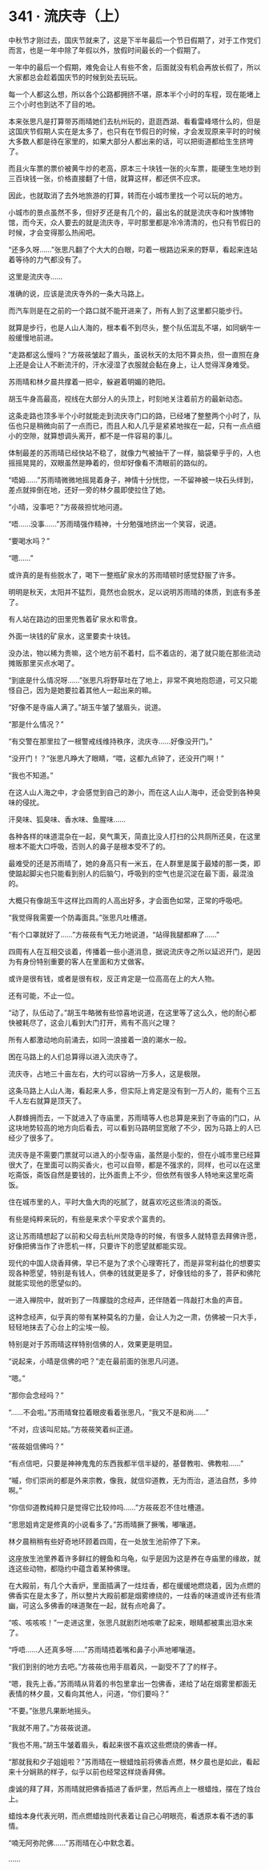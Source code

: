 <link rel="stylesheet" href="../styles/text.css"/>
<h1>341 · 流庆寺（上）</h1>

中秋节才刚过去，国庆节就来了，这是下半年最后一个节日假期了，对于工作党们而言，也是一年中除了年假以外，放假时间最长的一个假期了。

一年中的最后一个假期，难免会让人有些不舍，后面就没有机会再放长假了，所以大家都总会趁着国庆节的时候到处去玩玩。

每一个人都这么想，所以各个公路都拥挤不堪，原本半个小时的车程，现在能堵上三个小时也到达不了目的地。

本来张思凡是打算带苏雨晴她们去杭州玩的，逛逛西湖、看看雷峰塔什么的，但是这国庆节假期人实在是太多了，也只有在节假日的时候，才会发现原来平时的时候大多数人都是待在家里的，如果大部分人都出来的话，可以把街道都给生生挤垮了。

而且火车票的票价被黄牛炒的老高，原本三十块钱一张的火车票，能硬生生地炒到三百块钱一张，价格直接翻了十倍，就算这样，都还供不应求。

因此，也就取消了去外地旅游的打算，转而在小城市里找一个可以玩的地方。

小城市的景点虽然不多，但好歹还是有几个的，最出名的就是流庆寺和叶族博物馆，而今天，众人要去的就是流庆寺，平时那里都是冷冷清清的，也只有节假日的时候，才会变得那么热闹吧。

“还多久呀……”张思凡翻了个大大的白眼，叼着一根路边采来的野草，看起来连站着等待的力气都没有了。

这里是流庆寺……

准确的说，应该是流庆寺外的一条大马路上。

而汽车则是在之前的一个路口就不能开进来了，所有人到了这里都只能步行。

就算是步行，也是人山人海的，根本看不到尽头，整个队伍混乱不堪，如同蜗牛一般缓慢地前进。

“走路都这么慢吗？”方莜莜皱起了眉头，虽说秋天的太阳不算炎热，但一直照在身上还是会让人不断流汗的，汗水浸湿了衣服就会黏在身上，让人觉得浑身难受。

苏雨晴和林夕晨共撑着一把伞，躲避着明媚的艳阳。

胡玉牛身高最高，视线在大部分人的头顶上，时刻地关注着前方的最新动态。

这条走路也顶多半个小时就能走到流庆寺门口的路，已经堵了整整两个小时了，队伍也只是稍微向前了一点而已，而且人和人几乎是紧紧地挨在一起，只有一点点细小的空隙，就算想调头离开，都不是一件容易的事儿。

体制最差的苏雨晴已经快站不稳了，就像力气被抽干了一样，脑袋晕乎乎的，人也摇摇晃晃的，双眼虽然是睁着的，但却好像看不清眼前的路似的。

“唔姆……”苏雨晴微微地摇晃着身子，神情十分恍惚，一不留神被一块石头绊到，差点就摔倒在地，还好一旁的林夕晨即使拉住了她。

“小晴，没事吧？”方莜莜担忧地问道。

“唔……没事……”苏雨晴强作精神，十分勉强地挤出一个笑容，说道。

“要喝水吗？”

“嗯……”

或许真的是有些脱水了，喝下一整瓶矿泉水的苏雨晴顿时感觉舒服了许多。

明明是秋天，太阳并不猛烈，竟然也会脱水，足以说明苏雨晴的体质，到底有多差了。

有人站在路边的田里兜售着矿泉水和零食。

外面一块钱的矿泉水，这里要卖十块钱。

没办法，物以稀为贵嘛，这个地方前不着村，后不着店的，渴了就只能在那些流动摊贩那里买点水喝了。

“到底是什么情况呀……”张思凡将野草吐在了地上，非常不爽地抱怨道，可又只能怪自己，因为是她要拉着其他人一起出来的嘛。

“好像不是寺庙人满了。”胡玉牛皱了皱眉头，说道。

“那是什么情况？”

“有交警在那里拉了一根警戒线维持秩序，流庆寺……好像没开门。”

“没开门！？”张思凡睁大了眼睛，“喂，这都九点钟了，还没开门啊！”

“我也不知道。”

在这人山人海之中，才会感觉到自己的渺小，而在这人山人海中，还会受到各种臭味的侵扰。

汗臭味、狐臭味、香水味、鱼腥味……

各种各样的味道混杂在一起，臭气熏天，简直比没人打扫的公共厕所还臭，在这里根本不能大口呼吸，否则人的鼻子是根本受不了的。

最难受的还是苏雨晴了，她的身高只有一米五，在人群里是属于最矮的那一类，即使踮起脚尖也只能看到别人的后脑勺，呼吸到的空气也是沉淀在最下面，最混浊的。

大概只有像胡玉牛这样比四周的人高出好多，才会面色如常，正常的呼吸吧。

“我觉得我需要一个防毒面具。”张思凡吐槽道。

“有个口罩就好了……”方莜莜有气无力地说道，“站得我腿都麻了……”

四周有人在互相交谈着，传播着一些小道消息，据说流庆寺之所以延迟开门，是因为有身份特别重要的客人在里面和方丈做客。

或许是很有钱，或者是很有权，反正肯定是一位高高在上的大人物。

还有可能，不止一位。

“动了，队伍动了。”胡玉牛略微有些惊喜地说道，在这里等了这么久，他的耐心都快被耗尽了，这会儿看到大门打开，焉有不高兴之理？

所有人都激动地向前涌去，如同一浪接着一浪的潮水一般。

困在马路上的人们总算得以进入流庆寺了。

流庆寺，占地三十亩左右，大约可以容纳一万多人，这是极限。

这条马路上人山人海，看起来人多，但实际上肯定是没有到一万人的，能有个三五千人左右就算是顶天了。

人群蜂拥而去，一下就进入了寺庙里，苏雨晴等人也总算是来到了寺庙的门口，从这块地势较高的地方向后看去，可以看到马路明显宽敞了不少，因为马路上的人已经少了很多了。

流庆寺是不需要门票就可以进入的小型寺庙，虽然是小型的，但在小城市里已经算很大了，在里面可以购买香火，也可以自带，都是不强求的，同样，也可以在这里吃斋饭，斋饭自然是要钱的，比外面贵上不少，但依然有很多人特地来这里吃斋饭。

住在城市里的人，平时大鱼大肉的吃腻了，就喜欢吃这些清淡的斋饭。

有些是纯粹来玩的，有些是来求个平安求个富贵的。

这让苏雨晴想起了以前和父母去杭州灵隐寺的时候，有很多人就特意去拜佛许愿，好像把佛当作了许愿机一样，只要许下的愿望就都能实现。

现代的中国人烧香拜佛，早已不是为了求个心理寄托了，而是非常利益化的想要实现各种愿望，特别是有钱人，供奉的钱就更是多了，好像钱给的多了，菩萨和佛陀就能实现他的愿望似的。

一进入禅院中，就听到了一阵朦胧的念经声，还伴随着一阵敲打木鱼的声音。

这种念经声，似乎真的带有某种莫名的力量，会让人为之一肃，仿佛被一只大手，轻轻地抹去了心台上的尘埃一般。

特别是对于苏雨晴这样特别信佛的人，效果更是明显。

“说起来，小晴是信佛的吧？”走在最前面的张思凡问道。

“嗯。”

“那你会念经吗？”

“……不会啦。”苏雨晴耷拉着眼皮看着张思凡，“我又不是和尚……”

“不对，应该叫尼姑。”方莜莜笑着纠正道。

“莜莜姐信佛吗？”

“有点信吧，只要是神神鬼鬼的东西我都半信半疑的，基督教啦、佛教啦……”

“嘁，你们崇尚的都是外来宗教，像我，就信仰道教，无为而治，道法自然，多帅啊。”

“你信仰道教纯粹只是觉得它比较帅吗……”方莜莜忍不住吐槽道。

“思思姐肯定是修真的小说看多了。”苏雨晴撅了撅嘴，嘟嚷道。

林夕晨稍稍有些好奇地环顾着四周，在一处放生池前停了下来。

这座放生池里养着许多鲜红的鲤鱼和乌龟，似乎是因为这是养在寺庙里的缘故，就连这些动物，都隐约中蕴含着某种佛理。

在大殿前，有几个大香炉，里面插满了一炷炷香，都在缓缓地燃烧着，因为点燃的佛香实在是太多了，所以整片大殿前都是烟雾缭绕的，一炷香的味道或许还有些清幽，可这么多佛香的味道聚在一起，就有点呛鼻了。

“咳、咳咳咳！”一走进这里，张思凡就剧烈地咳嗽了起来，眼睛都被熏出泪水来了。

“呼唔……人还真多呀……”苏雨晴捂着嘴和鼻子小声地嘟嚷道。

“我们到别的地方去吧。”方莜莜也用手扇着风，一副受不了了的样子。

“嗯，我先上香。”苏雨晴从背着的书包里拿出一包佛香，递给了站在烟雾里都面无表情的林夕晨，又看向其他人，问道，“你们要吗？”

“不要。”张思凡果断地摇头。

“我就不用了。”方莜莜说道。

“我也不用。”胡玉牛皱着眉头，看起来很不喜欢这些燃烧的佛香一样。

“那就我和夕子姐姐啦？”苏雨晴在一根蜡烛前将佛香点燃，林夕晨也是如此，看起来十分娴熟的样子，似乎以前也经常这样烧香拜佛。

虔诚的拜了拜，苏雨晴就把佛香插进了香炉里，然后再点上一根蜡烛，摆在了烛台上。

蜡烛本身代表光明，而点燃蜡烛则代表着让自己心明眼亮，看透原本看不透的事情。

“喃无阿弥陀佛……”苏雨晴在心中默念着。

……
